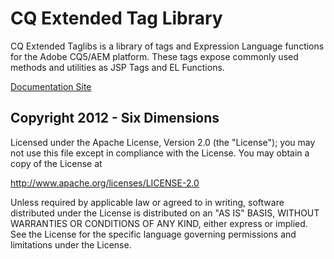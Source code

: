 CQ Extended Tag Library
========

CQ Extended Taglibs is a library of tags and Expression Language functions for the Adobe CQ5/AEM platform. These tags expose commonly used methods and utilities as JSP Tags and EL Functions.

[Documentation Site](http://sixdimensions.github.com/cqex-tld)

Copyright 2012 - Six Dimensions
--------
 
Licensed under the Apache License, Version 2.0 (the "License"); you may not use this file except in compliance with the License.  You may obtain a copy of the License at

http://www.apache.org/licenses/LICENSE-2.0

Unless required by applicable law or agreed to in writing, software distributed under the License is distributed on an "AS IS" BASIS, WITHOUT WARRANTIES OR CONDITIONS OF ANY KIND, either express or implied.  See the License for the specific language governing permissions and limitations under the License.
